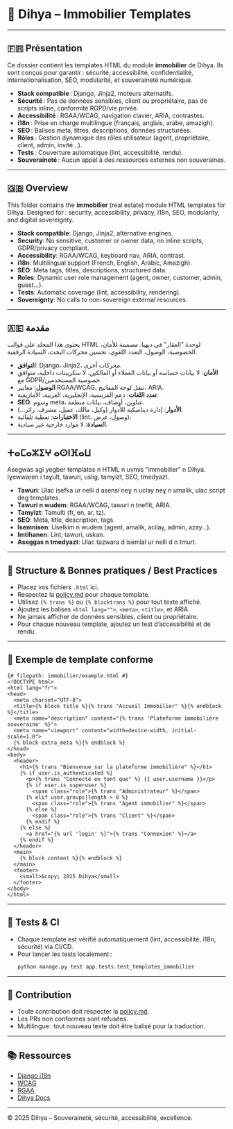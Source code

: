# 🏢 Dihya – Immobilier Templates

---

## 🇫🇷 Présentation

Ce dossier contient les templates HTML du module **immobilier** de Dihya.
Ils sont conçus pour garantir : sécurité, accessibilité, confidentialité, internationalisation, SEO, modularité, et souveraineté numérique.

- **Stack compatible** : Django, Jinja2, moteurs alternatifs.
- **Sécurité** : Pas de données sensibles, client ou propriétaire, pas de scripts inline, conformité RGPD/vie privée.
- **Accessibilité** : RGAA/WCAG, navigation clavier, ARIA, contrastes.
- **i18n** : Prise en charge multilingue (français, anglais, arabe, amazigh).
- **SEO** : Balises meta, titres, descriptions, données structurées.
- **Rôles** : Gestion dynamique des rôles utilisateur (agent, propriétaire, client, admin, invité…).
- **Tests** : Couverture automatique (lint, accessibilité, rendu).
- **Souveraineté** : Aucun appel à des ressources externes non souveraines.

---

## 🇬🇧 Overview

This folder contains the **immobilier** (real estate) module HTML templates for Dihya.
Designed for : security, accessibility, privacy, i18n, SEO, modularity, and digital sovereignty.

- **Stack compatible**: Django, Jinja2, alternative engines.
- **Security**: No sensitive, customer or owner data, no inline scripts, GDPR/privacy compliant.
- **Accessibility**: RGAA/WCAG, keyboard nav, ARIA, contrast.
- **i18n**: Multilingual support (French, English, Arabic, Amazigh).
- **SEO**: Meta tags, titles, descriptions, structured data.
- **Roles**: Dynamic user role management (agent, owner, customer, admin, guest…).
- **Tests**: Automatic coverage (lint, accessibility, rendering).
- **Sovereignty**: No calls to non-sovereign external resources.

---

## 🇦🇪 مقدمة

يحتوي هذا المجلد على قوالب HTML لوحدة "العقار" في ديهيا.
مصممة للأمان، الخصوصية، الوصول، التعدد اللغوي، تحسين محركات البحث، السيادة الرقمية.

- **التوافق**: Django، Jinja2، محركات أخرى.
- **الأمان**: لا بيانات حساسة أو بيانات العملاء أو المالكين، لا سكريبتات داخلية، متوافق مع GDPR/خصوصية المستخدمين.
- **الوصول**: معايير RGAA/WCAG، تنقل لوحة المفاتيح، ARIA.
- **تعدد اللغات**: دعم الفرنسية، الإنجليزية، العربية، الأمازيغية.
- **SEO**: وسوم meta، عناوين، أوصاف، بيانات منظمة.
- **الأدوار**: إدارة ديناميكية للأدوار (وكيل، مالك، عميل، مشرف، زائر...).
- **الاختبارات**: تغطية تلقائية (lint، وصول، عرض).
- **السيادة**: لا موارد خارجية غير سيادية.

---

## ⵜⴰⵎⴰⵣⵉⵖ ⴰⵙⵏⴼⴰⵡ

Asegwas agi yegber templates n HTML n uγmis "immobilier" n Dihya.
Iɣewwaṛen i taɣult, tawuri, uslig, tamyizt, SEO, tmedyazt.

- **Tawuri**: Ulac isefka ur nelli d asensi neɣ n uclay neɣ n umalik, ulac script deg templates.
- **Tawuri n wudem**: RGAA/WCAG, tawuri n tneflit, ARIA.
- **Tamyizt**: Tamulti (fr, en, ar, tz).
- **SEO**: Meta, title, description, tags.
- **Isemnisen**: Uselkim n wudem (agent, amalik, acilay, admin, azay…).
- **Imtihanen**: Lint, tawuri, uskan.
- **Aseggas n tmedyazt**: Ulac tazwara d isemlal ur nelli d n tmurt.

---

## 🚀 Structure & Bonnes pratiques / Best Practices

- Placez vos fichiers `.html` ici.
- Respectez la [policy.md](./policy.md) pour chaque template.
- Utilisez `{% trans %}` ou `{% blocktrans %}` pour tout texte affiché.
- Ajoutez les balises `<html lang="">`, `<meta>`, `<title>`, et ARIA.
- Ne jamais afficher de données sensibles, client ou propriétaire.
- Pour chaque nouveau template, ajoutez un test d’accessibilité et de rendu.

---

## 🧩 Exemple de template conforme

```django
{# filepath: immobilier/example.html #}
<!DOCTYPE html>
<html lang="fr">
<head>
  <meta charset="UTF-8">
  <title>{% block title %}{% trans "Accueil Immobilier" %}{% endblock %}</title>
  <meta name="description" content="{% trans 'Plateforme immobilière souveraine' %}">
  <meta name="viewport" content="width=device-width, initial-scale=1.0">
  {% block extra_meta %}{% endblock %}
</head>
<body>
  <header>
    <h1>{% trans "Bienvenue sur la plateforme immobilière" %}</h1>
    {% if user.is_authenticated %}
      <p>{% trans "Connecté en tant que" %} {{ user.username }}</p>
      {% if user.is_superuser %}
        <span class="role">{% trans "Administrateur" %}</span>
      {% elif user.groups|length > 0 %}
        <span class="role">{% trans "Agent immobilier" %}</span>
      {% else %}
        <span class="role">{% trans "Client" %}</span>
      {% endif %}
    {% else %}
      <a href="{% url 'login' %}">{% trans "Connexion" %}</a>
    {% endif %}
  </header>
  <main>
    {% block content %}{% endblock %}
  </main>
  <footer>
    <small>&copy; 2025 Dihya</small>
  </footer>
</body>
</html>
```

---

## 🧪 Tests & CI

- Chaque template est vérifié automatiquement (lint, accessibilité, i18n, sécurité) via CI/CD.
- Pour lancer les tests localement :
  ```bash
  python manage.py test app.tests.test_templates_immobilier
  ```

---

## 🤝 Contribution

- Toute contribution doit respecter la [policy.md](./policy.md).
- Les PRs non conformes sont refusées.
- Multilingue : tout nouveau texte doit être balisé pour la traduction.

---

## 📚 Ressources

- [Django i18n](https://docs.djangoproject.com/fr/stable/topics/i18n/translation/)
- [WCAG](https://www.w3.org/WAI/standards-guidelines/wcag/)
- [RGAA](https://accessibilite.numerique.gouv.fr/methode/criteres/)
- [Dihya Docs](../../../../docs/)

---

© 2025 Dihya – Souveraineté, sécurité, accessibilité, excellence.
